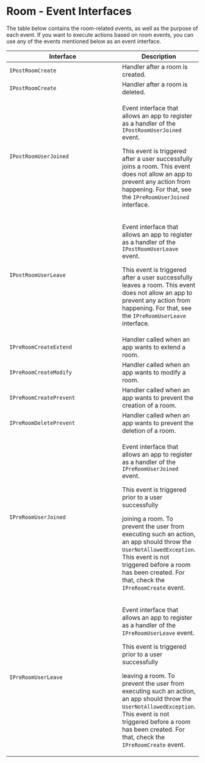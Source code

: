 # Room - Event Interfaces

The table below contains the room-related events, as well as the purpose of each event. If you want to execute actions based on room events, you can use any of the events mentioned below as an event interface.

<table><thead><tr><th width="281.5">Interface</th><th>Description</th></tr></thead><tbody><tr><td><code>IPostRoomCreate</code></td><td>Handler after a room is created.</td></tr><tr><td><code>IPostRoomCreate</code></td><td>Handler after a room is deleted.</td></tr><tr><td><code>IPostRoomUserJoined</code></td><td><p>Event interface that allows an app to register as a handler of the <code>IPostRoomUserJoined</code> event. </p><p></p><p>This event is triggered after a user successfully joins a room. This event does not allow an app to prevent any action from happening. For that, see the  <code>IPreRoomUserJoined</code> interface.</p></td></tr><tr><td><code>IPostRoomUserLeave</code></td><td><p>Event interface that allows an app to register as a handler of the <code>IPostRoomUserLeave</code> event. </p><p></p><p>This event is triggered after a user successfully leaves a room. This event does not allow an app to prevent any action from happening. For that, see the <code>IPreRoomUserLeave</code> interface.</p></td></tr><tr><td><code>IPreRoomCreateExtend</code></td><td>Handler called when an app wants to extend a room.</td></tr><tr><td><code>IPreRoomCreateModify</code></td><td>​​Handler called when an app wants to modify a room. </td></tr><tr><td><code>IPreRoomCreatePrevent</code></td><td>Handler called when an app wants to prevent the creation of a room. </td></tr><tr><td><code>IPreRoomDeletePrevent</code></td><td>Handler called when an app wants to prevent the deletion of a room. </td></tr><tr><td><code>IPreRoomUserJoined</code></td><td><p>Event interface that allows an app to register as a handler of the <code>IPreRoomUserJoined</code> event. </p><p></p><p>This event is triggered prior to a user successfully</p><p>joining a room. To prevent the user from executing such an action, an app should throw the <code>UserNotAllowedException</code>. This event is not triggered before a room has been created. For that, check the <code>IPreRoomCreate</code> event.</p></td></tr><tr><td><code>IPreRoomUserLeave</code></td><td><p>Event interface that allows an app to register as a handler of the <code>IPreRoomUserLeave</code> event. </p><p></p><p>This event is triggered prior to a user successfully</p><p>leaving a room. To prevent the user from executing such an action, an app should throw the <code>UserNotAllowedException</code>. This event is not triggered before a room has been created. For that, check the <code>IPreRoomCreate</code> event. </p></td></tr></tbody></table>

